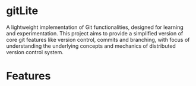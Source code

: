 # gitLite
A lightweight implementation of Git functionalities, designed for learning and experimentation. This project aims to provide a simplified version of core git features like version control, commits and branching, with focus of understanding the underlying concepts and mechanics of distributed version control system.

# Features